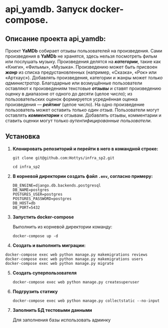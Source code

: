 # api_yamdb. Запуск docker-compose.

## Описание проекта api_yamdb:

Проект **YaMDb** собирает отзывы пользователей на произведения. Сами произведения в **YaMDb** не хранятся, здесь нельзя посмотреть фильм или послушать музыку.
Произведения делятся на ***категории***, такие как «Книги», «Фильмы», «Музыка».
Произведению может быть присвоен ***жанр*** из списка предустановленных (например, «Сказка», «Рок» или «Артхаус»). 
Добавлять произведения, категории и жанры может _только администратор_.
Благодарные или возмущённые пользователи оставляют к произведениям текстовые ***отзывы*** и ставят произведению оценку в диапазоне от одного до десяти (целое число); из пользовательских оценок формируется усреднённая оценка произведения — ***рейтинг*** (целое число).
На одно произведение пользователь может оставить _только один отзыв_.
Пользователи могут оставлять ***комментарии*** к отзывам.
Добавлять отзывы, комментарии и ставить оценки могут только _аутентифицированные пользователи_.

## Установка

1. **Клонировать репозиторий и перейти в него в командной строке:**

   ```
   git clone git@github.com:Hottys/infra_sp2.git
   ```
   ```
   cd infra_sp2
   ```
2. **В корневой директории создать файл `.env`, согласно примеру:**

   ```
   DB_ENGINE=django.db.backends.postgresql
   DB_NAME=postgres
   POSTGRES_USER=postgres
   POSTGRES_PASSWORD=postgres
   DB_HOST=db
   DB_PORT=5432
   ```

3. **Запустить docker-compose**

   Выполнить из корневой директории команду:

   ```
   docker-compose up -d
   ```

4.  **Создать и выполнить миграции:**

   ```
   docker-compose exec web python manage.py makemigrations reviews
   docker-compose exec web python manage.py makemigrations users
   docker-compose exec web python manage.py migrate
   ```

5. **Создать суперпользователя**

   ```
   docker-compose exec web python manage.py createsuperuser
   ```

6. **Подгрузить статику**

   ```
   docker-compose exec web python manage.py collectstatic --no-input
   ```

7. **Заполнить БД тестовыми данными**

   Для заполнения базы использовать админку
